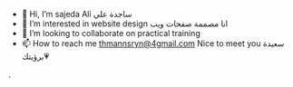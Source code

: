 - 👋 Hi, I’m sajeda Ali ساجدة علي 
- 👀 I’m interested in website design انا مصممة صفحات ويب
- 💞️ I’m looking to collaborate on practical training
- 📫 How to reach me thmannsryn@4gmail.com
    Nice to meet you سعيدة برؤيتك💗
<!---
Tyiopbb/Tyiopbb is a ✨ special ✨ repository because its `README.md` (this file) appears on your GitHub profile.
You can click the Preview link to take a look at your changes.
--->.
